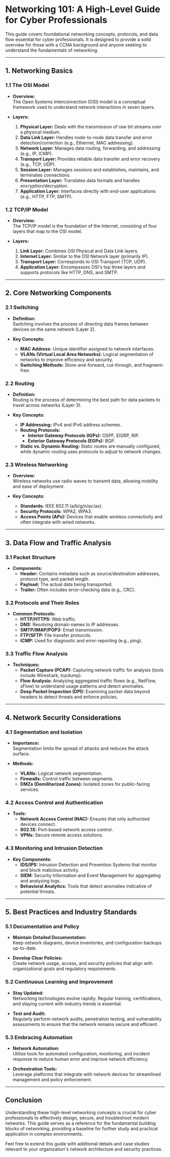 # Networking 101: A High-Level Guide for Cyber Professionals

This guide covers foundational networking concepts, protocols, and data flow essential for cyber professionals. It is designed to provide a solid overview for those with a CCNA background and anyone seeking to understand the fundamentals of networking.

---

## 1. Networking Basics

### 1.1 The OSI Model

- **Overview:**  
  The Open Systems Interconnection (OSI) model is a conceptual framework used to understand network interactions in seven layers.
  
- **Layers:**
  1. **Physical Layer:** Deals with the transmission of raw bit streams over a physical medium.
  2. **Data Link Layer:** Handles node-to-node data transfer and error detection/correction (e.g., Ethernet, MAC addressing).
  3. **Network Layer:** Manages data routing, forwarding, and addressing (e.g., IP, ICMP).
  4. **Transport Layer:** Provides reliable data transfer and error recovery (e.g., TCP, UDP).
  5. **Session Layer:** Manages sessions and establishes, maintains, and terminates connections.
  6. **Presentation Layer:** Translates data formats and handles encryption/decryption.
  7. **Application Layer:** Interfaces directly with end-user applications (e.g., HTTP, FTP, SMTP).

### 1.2 TCP/IP Model

- **Overview:**  
  The TCP/IP model is the foundation of the Internet, consisting of four layers that map to the OSI model.
  
- **Layers:**
  1. **Link Layer:** Combines OSI Physical and Data Link layers.
  2. **Internet Layer:** Similar to the OSI Network layer (primarily IP).
  3. **Transport Layer:** Corresponds to OSI Transport (TCP, UDP).
  4. **Application Layer:** Encompasses OSI's top three layers and supports protocols like HTTP, DNS, and SMTP.

---

## 2. Core Networking Components

### 2.1 Switching

- **Definition:**  
  Switching involves the process of directing data frames between devices on the same network (Layer 2).
  
- **Key Concepts:**
  - **MAC Address:** Unique identifier assigned to network interfaces.
  - **VLANs (Virtual Local Area Networks):** Logical segmentation of networks to improve efficiency and security.
  - **Switching Methods:** Store-and-forward, cut-through, and fragment-free.

### 2.2 Routing

- **Definition:**  
  Routing is the process of determining the best path for data packets to travel across networks (Layer 3).
  
- **Key Concepts:**
  - **IP Addressing:** IPv4 and IPv6 address schemes.
  - **Routing Protocols:** 
    - **Interior Gateway Protocols (IGPs):** OSPF, EIGRP, RIP.
    - **Exterior Gateway Protocols (EGPs):** BGP.
  - **Static vs. Dynamic Routing:** Static routes are manually configured, while dynamic routing uses protocols to adjust to network changes.

### 2.3 Wireless Networking

- **Overview:**  
  Wireless networks use radio waves to transmit data, allowing mobility and ease of deployment.
  
- **Key Concepts:**
  - **Standards:** IEEE 802.11 (a/b/g/n/ac/ax).
  - **Security Protocols:** WPA2, WPA3.
  - **Access Points (APs):** Devices that enable wireless connectivity and often integrate with wired networks.

---

## 3. Data Flow and Traffic Analysis

### 3.1 Packet Structure

- **Components:**
  - **Header:** Contains metadata such as source/destination addresses, protocol type, and packet length.
  - **Payload:** The actual data being transported.
  - **Trailer:** Often includes error-checking data (e.g., CRC).

### 3.2 Protocols and Their Roles

- **Common Protocols:**
  - **HTTP/HTTPS:** Web traffic.
  - **DNS:** Resolving domain names to IP addresses.
  - **SMTP/IMAP/POP3:** Email transmission.
  - **FTP/SFTP:** File transfer protocols.
  - **ICMP:** Used for diagnostic and error-reporting (e.g., ping).

### 3.3 Traffic Flow Analysis

- **Techniques:**
  - **Packet Capture (PCAP):** Capturing network traffic for analysis (tools include Wireshark, tcpdump).
  - **Flow Analysis:** Analyzing aggregated traffic flows (e.g., NetFlow, sFlow) to understand usage patterns and detect anomalies.
  - **Deep Packet Inspection (DPI):** Examining packet data beyond headers to detect threats and enforce policies.

---

## 4. Network Security Considerations

### 4.1 Segmentation and Isolation

- **Importance:**  
  Segmentation limits the spread of attacks and reduces the attack surface.
  
- **Methods:**
  - **VLANs:** Logical network segmentation.
  - **Firewalls:** Control traffic between segments.
  - **DMZs (Demilitarized Zones):** Isolated zones for public-facing services.

### 4.2 Access Control and Authentication

- **Tools:**
  - **Network Access Control (NAC):** Ensures that only authorized devices connect.
  - **802.1X:** Port-based network access control.
  - **VPNs:** Secure remote access solutions.

### 4.3 Monitoring and Intrusion Detection

- **Key Components:**
  - **IDS/IPS:** Intrusion Detection and Prevention Systems that monitor and block malicious activity.
  - **SIEM:** Security Information and Event Management for aggregating and analyzing logs.
  - **Behavioral Analytics:** Tools that detect anomalies indicative of potential threats.

---

## 5. Best Practices and Industry Standards

### 5.1 Documentation and Policy

- **Maintain Detailed Documentation:**  
  Keep network diagrams, device inventories, and configuration backups up-to-date.
  
- **Develop Clear Policies:**  
  Create network usage, access, and security policies that align with organizational goals and regulatory requirements.

### 5.2 Continuous Learning and Improvement

- **Stay Updated:**  
  Networking technologies evolve rapidly. Regular training, certifications, and staying current with industry trends is essential.
  
- **Test and Audit:**  
  Regularly perform network audits, penetration testing, and vulnerability assessments to ensure that the network remains secure and efficient.

### 5.3 Embracing Automation

- **Network Automation:**  
  Utilize tools for automated configuration, monitoring, and incident response to reduce human error and improve network efficiency.
  
- **Orchestration Tools:**  
  Leverage platforms that integrate with network devices for streamlined management and policy enforcement.

---

## Conclusion

Understanding these high-level networking concepts is crucial for cyber professionals to effectively design, secure, and troubleshoot modern networks. This guide serves as a reference for the fundamental building blocks of networking, providing a baseline for further study and practical application in complex environments.

Feel free to extend this guide with additional details and case studies relevant to your organization's network architecture and security practices.
